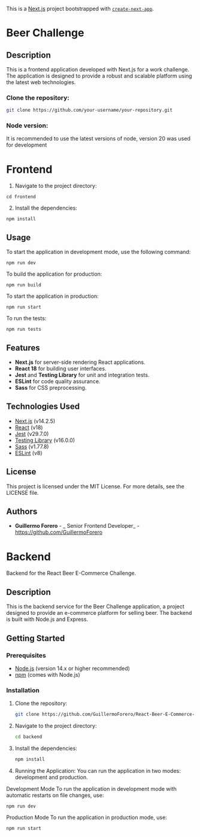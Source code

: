 
This is a [Next.js](https://nextjs.org/) project bootstrapped with [`create-next-app`](https://github.com/vercel/next.js/tree/canary/packages/create-next-app).

# Beer Challenge 

## Description

This is a frontend application developed with Next.js for a work challenge. The application is designed to provide a robust and scalable platform using the latest web technologies.

### Clone the repository:
   ```bash
   git clone https://github.com/your-username/your-repository.git
```

### Node version:
It is recommended to use the latest versions of node, version 20 was used for development

# Frontend

 1. Navigate to the project directory: 

 `cd frontend`

 2. Install the dependencies:

`npm install`

## Usage
To start the application in development mode, use the following command:

    npm run dev

To build the application for production:

    npm run build
    
To start the application in production:

    npm run start
To run the tests:

    npm run tests
## Features

-   **Next.js** for server-side rendering React applications.
-   **React 18** for building user interfaces.
-   **Jest** and **Testing Library** for unit and integration tests.
-   **ESLint** for code quality assurance.
-   **Sass** for CSS preprocessing.

## Technologies Used

-   [Next.js](https://nextjs.org/) (v14.2.5)
-   [React](https://reactjs.org/) (v18)
-   [Jest](https://jestjs.io/) (v29.7.0)
-   [Testing Library](https://testing-library.com/) (v16.0.0)
-   [Sass](https://sass-lang.com/) (v1.77.8)
-   [ESLint](https://eslint.org/) (v8)

## License

This project is licensed under the MIT License. For more details, see the LICENSE file.

## Authors

-   **Guillermo Forero** - _ Senior Frontend Developer_ - https://github.com/GuillermoForero

# Backend

Backend for the React Beer E-Commerce Challenge.

## Description

This is the backend service for the Beer Challenge application, a project designed to provide an e-commerce platform for selling beer. The backend is built with Node.js and Express.

## Getting Started

### Prerequisites

- [Node.js](https://nodejs.org/) (version 14.x or higher recommended)
- [npm](https://www.npmjs.com/) (comes with Node.js)

### Installation

1. Clone the repository:

   ```sh
   git clone https://github.com/GuillermoForero/React-Beer-E-Commerce-Challenge/

2. Navigate to the project directory:

   ```sh
   cd backend

3. Install the dependencies:

   ```sh
   npm install

4. Running the Application:
You can run the application in two modes: development and production.

Development Mode
To run the application in development mode with automatic restarts on file changes, use:

 

    npm run dev

Production Mode
To run the application in production mode, use:

    npm run start
